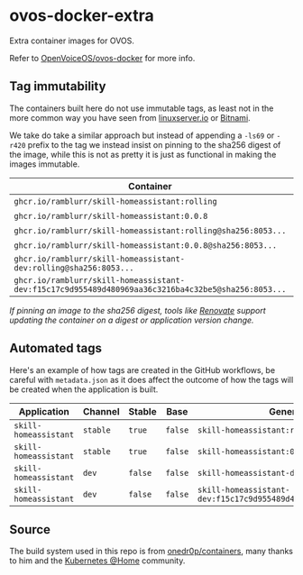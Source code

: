 # ovos-docker-extra

Extra container images for OVOS.

Refer to [OpenVoiceOS/ovos-docker](https://github.com/OpenVoiceOS/ovos-docker/) for more info.

## Tag immutability

The containers built here do not use immutable tags, as least not in the more common way you have seen from [linuxserver.io](https://fleet.linuxserver.io/) or [Bitnami](https://bitnami.com/stacks/containers).

We take do take a similar approach but instead of appending a `-ls69` or `-r420` prefix to the tag we instead insist on pinning to the sha256 digest of the image, while this is not as pretty it is just as functional in making the images immutable.

| Container                                                                                          | Immutable |
|----------------------------------------------------------------------------------------------------|-----------|
| `ghcr.io/ramblurr/skill-homeassistant:rolling`                                                     | ❌        |
| `ghcr.io/ramblurr/skill-homeassistant:0.0.8`                                                       | ❌        |
| `ghcr.io/ramblurr/skill-homeassistant:rolling@sha256:8053...`                                      | ✅        |
| `ghcr.io/ramblurr/skill-homeassistant:0.0.8@sha256:8053...`                                        | ✅        |
| `ghcr.io/ramblurr/skill-homeassistant-dev:rolling@sha256:8053...`                                  | ✅        |
| `ghcr.io/ramblurr/skill-homeassistant-dev:f15c17c9d955489d480969aa36c3216ba4c32be5@sha256:8053...` | ✅        |

_If pinning an image to the sha256 digest, tools like [Renovate](https://github.com/renovatebot/renovate) support updating the container on a digest or application version change._


## Automated tags

Here's an example of how tags are created in the GitHub workflows, be careful with `metadata.json` as it does affect the outcome of how the tags will be created when the application is built.

| Application           | Channel  | Stable  | Base    | Generated Tag                                                       |
|-----------------------|----------|---------|---------|---------------------------------------------------------------------|
| `skill-homeassistant` | `stable` | `true`  | `false` | `skill-homeassistant:rolling`                                       |
| `skill-homeassistant` | `stable` | `true`  | `false` | `skill-homeassistant:0.0.8`                                         |
| `skill-homeassistant` | `dev`    | `false` | `false` | `skill-homeassistant-dev:rolling`                                   |
| `skill-homeassistant` | `dev`    | `false` | `false` | `skill-homeassistant-dev:f15c17c9d955489d480969aa36c3216ba4c32be5%` |


## Source

The build system used in this repo is from [onedr0p/containers](https://github.com/onedr0p/containers), many thanks to him and the [Kubernetes @Home](https://discord.gg/k8s-at-home) community.

